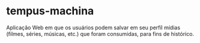 # tempus-machina
Aplicação Web em que os usuários podem salvar em seu perfíl mídias (filmes, séries, músicas, etc.) que foram consumidas, para fins de histórico.
